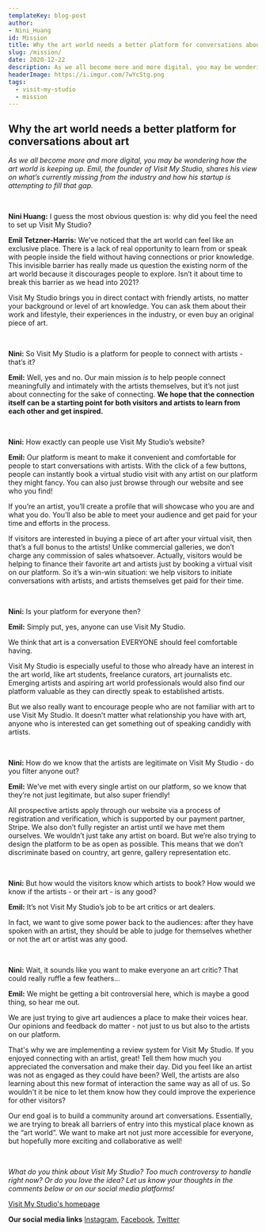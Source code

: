 ```yaml
---
templateKey: blog-post
author: 
- Nini_Huang
id: Mission
title: Why the art world needs a better platform for conversations about art
slug: /mission/
date: 2020-12-22
description: As we all become more and more digital, you may be wondering how the art world is keeping up. Emil, the founder of Visit My Studio, shares his view on what’s currently missing from the industry and how his startup is attempting to fill that gap.
headerImage: https://i.imgur.com/7wYcStg.png
tags:
  - visit-my-studio
  - mission
---
```


## **Why the art world needs a better platform for conversations about art**

*As we all become more and more digital, you may be wondering how the art world is keeping up. Emil, the founder of Visit My Studio, shares his view on what’s currently missing from the industry and how his startup is attempting to fill that gap.*

<br />

**Nini Huang:** I guess the most obvious question is: why did you feel the need to set up Visit My Studio?

**Emil Tetzner-Harris:** We’ve noticed that the art world can feel like an exclusive place.  There is a lack of real opportunity to learn from or speak with people inside the field without having connections or prior knowledge. This invisible barrier has really made us question the existing norm of the art world because it discourages people to explore. Isn’t it about time to break this barrier as we head into 2021? 

 Visit My Studio brings you in direct contact with friendly artists, no matter your background or level of art knowledge. You can ask them about their work and lifestyle, their experiences in the industry, or even buy an original piece of art. 

<br />

**Nini:** So Visit My Studio is a platform for people to connect with artists - that’s it? 

**Emil:** Well, yes and no. Our main mission *is* to help people connect meaningfully and intimately with the artists themselves, but it’s not just about connecting for the sake of connecting. **We hope that the connection itself can be a starting point for both visitors and artists to learn from each other and get inspired.**

<br />

**Nini:** How exactly can people use Visit My Studio’s website?  

**Emil:** Our platform is meant to make it convenient and comfortable for people to start conversations with artists. With the click of a few buttons, people can instantly book a virtual studio visit with any artist on our platform they might fancy. You can also just browse through our website and see who you find!

If you’re an artist, you’ll create a profile that will showcase who you are and what you do. You’ll also be able to meet your audience and get paid for your time and efforts in the process. 

If visitors are interested in buying a piece of art after your virtual visit, then that’s a full bonus to the artists! Unlike commercial galleries, we don’t charge any commission of sales whatsoever. Actually, visitors would be helping to finance their favorite art and artists just by booking a virtual visit on our platform. So it’s a win-win situation: we help visitors to initiate conversations with artists, and artists themselves get paid for their time. 

<br />

**Nini:** Is your platform for everyone then?

**Emil:** Simply put, yes, anyone can use Visit My Studio. 

We think that art is a conversation EVERYONE should feel comfortable having. 

Visit My Studio is especially useful to those who already have an interest in the art world, like art students, freelance curators, art journalists etc. Emerging artists and aspiring art world professionals would also find our platform valuable as they can directly speak to established artists. 

But we also really want to encourage people who are not familiar with art to use Visit My Studio. It doesn’t matter what relationship you have with art, anyone who is interested can get something out of speaking candidly with artists.

<br />


**Nini:** How do we know that the artists are legitimate on Visit My Studio - do you filter anyone out?

**Emil:** We’ve met with every single artist on our platform, so we know that they’re not just legitimate, but also super friendly! 

All prospective artists apply through our website via a process of registration and verification, which is supported by our payment partner, Stripe.  We also don’t fully register an artist until we have met them ourselves. We wouldn’t just take any artist on board. But we’re also trying to design the platform to be as open as possible. This means that we don’t discriminate based on country, art genre, gallery representation etc. 

<br />

**Nini:** But how would the visitors know which artists to book? How would we know if the artists - or their art - is any good?

**Emil:** It’s not Visit My Studio’s job to be art critics or art dealers. 

In fact, we want to give some power back to the audiences: after they have spoken with an artist, they should be able to judge for themselves whether or not the art or artist was any good. 

<br />

**Nini:** Wait, it sounds like you want to make everyone an art critic? That could really ruffle a few feathers...

**Emil:** We might be getting a bit controversial here, which is maybe a good thing, so hear me out. 

 We are just trying to give art audiences a place to make their voices hear. Our opinions and feedback do matter - not just to us but also to the artists on our platform. 

That's why we are implementing a review system for Visit My Studio. If you enjoyed connecting with an artist, great! Tell them how much you appreciated the conversation and make their day. Did you feel like an artist was not as engaged as they could have been? Well, the artists are also learning about this new format of interaction the same way as all of us. So wouldn't it be nice to let them know how they could improve the experience for other visitors? 

Our end goal is to build a community around art conversations. Essentially, we are trying to break all barriers of entry into this mystical place known as the “art world”. We want to make art not just more accessible for everyone, but hopefully more exciting and collaborative as well!

<br />

*What do you think about Visit My Studio? Too much controversy to handle right now? Or do you love the idea? Let us know your thoughts in the comments below or on our social media platforms!*

[Visit My Studio's homepage](https://www.visitmystudio.com/)

**Our social media links** [Instagram](https://www.instagram.com/visitmystudio/), [Facebook](https://www.facebook.com/visitmystudio), [Twitter](https://twitter.com/visitmystudio)
